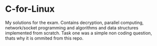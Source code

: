 # C-for-Linux
My solutions for the exam. Contains decryption, parallel computing, network/socket programming and algorithms and data structures implemented from scratch.
Task one was a simple non coding question, thats why it is ommited from this repo.

